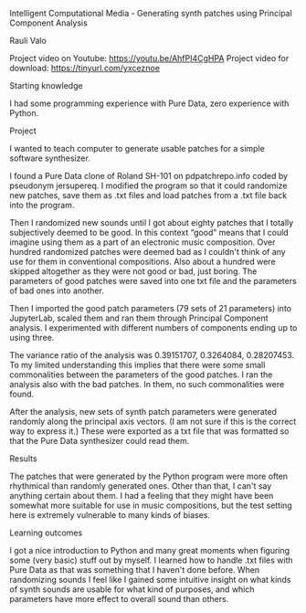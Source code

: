 Intelligent Computational Media - 
Generating synth patches using Principal Component Analysis

Rauli Valo

Project video on Youtube: https://youtu.be/AhfPI4CgHPA
Project video for download: https://tinyurl.com/yxceznoe


Starting knowledge

I had some programming experience with Pure Data, zero experience with Python.



Project

I wanted to teach computer to generate usable patches for a simple software synthesizer.

I found a Pure Data clone of Roland SH-101 on pdpatchrepo.info coded by pseudonym jersupereq. I modified the program so that it could randomize new patches, save them as .txt files and load patches from a .txt file back into the program.

Then I randomized new sounds until I got about eighty patches that I totally subjectively deemed to be good. In this context “good” means that I could imagine using them as a part of an electronic music composition. Over hundred randomized patches were deemed bad as I couldn't think of any use for them in conventional compositions. Also about a hundred were skipped altogether as they were not good or bad, just boring. The parameters of good patches were saved into one txt file and the parameters of bad ones into another.

Then I imported the good patch parameters (79 sets of 21 parameters) into JupyterLab, scaled them and ran them through Principal Component analysis. I experimented with different numbers of components ending up to using three. 

The variance ratio of the analysis was 0.39151707, 0.3264084, 0.28207453. To my limited understanding this implies that there were some small commonalities between the parameters of the good patches. I ran the analysis also with the bad patches. In them, no such commonalities were found.

After the analysis, new sets of synth patch parameters were generated randomly along the principal axis vectors. (I am not sure if this is the correct way to express it.) These were exported as a txt file that was formatted so that the Pure Data synthesizer could read them.


Results

The patches that were generated by the Python program were more often rhythmical than randomly generated ones. Other than that, I can't say anything certain about them. I had a feeling that they might have been somewhat more suitable for use in music compositions, but the test setting here is extremely vulnerable to many kinds of biases.

Learning outcomes

I got a nice introduction to Python and many great moments when figuring some (very basic) stuff out by myself. I learned how to handle .txt files with Pure Data as that was something that I haven't done before. When randomizing sounds I feel like I gained some intuitive insight on what kinds of synth sounds are usable for what kind of purposes, and which parameters have more effect to overall sound than others.
